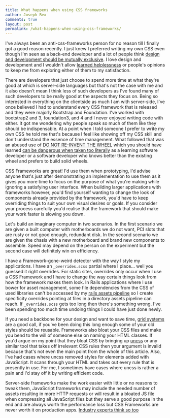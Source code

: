 ```yaml
---
title: What happens when using CSS frameworks
author: Joseph Rex
comments: true
layout: post
permalink: /what-happens-when-using-css-frameworks/
---
```

I've always been an anti-css-frameworks person for no reason till I finally got a good reason recently. I just knew I preferred writing my own CSS even though I'm seen as a back-end developer and a lot of people think [design and development should be mutually exclusive][1]. I love design and development and I wouldn't allow [learned helplessness][8] or people's opinions to keep me from exploring either of them to my satisfaction.
<!--more-->

There are developers that just choose to spend more time at what they're good at which is server-side languages but that's not the case with me and it also doesn't mean I think less of such developers as I've found many of such developers to be really good at the aspects they focus on. Being so interested in everything on the clientside as much I am with server-side, I've once believed I had to understand every CSS framework that is released and they were majorly Bootstrap and Foundation. I've worked with bootstrap2 and 3, foundation3, and 4 and I never enjoyed writing code with either. It got me wondering why people speak so much of them like they should be indispensable. At a point when I told someone I prefer to write my own CSS he told me that's because I feel like showing off my CSS skill and don't understand the essence of time management. What followed that was an abused use of [DO NOT RE-INVENT THE WHEEL][2] which you should have learned [can be dangerous when taken too literally][3] as a learning software developer or a software developer who knows better than the existing wheel and prefers to build solid wheels.

CSS Frameworks are great! I'd use them when prototyping, I'd advise anyone that's just after demonstrating an implementation to use them as it gives you more time to focus on the purpose of what you're making while ignoring a satisfying user interface. When building larger applications with frameworks however, you'd find yourself wanting to change the look of components already provided by the framework, you'd have to keep overriding things to suit your own visual desires or goals. If you consider your process carefully you'd realise that the framework that should make your work faster is slowing you down.

Let's build an imaginary computer in two scenarios. In the first scenario we are given a built computer with motherboards we do not want, PCI slots that are rusty or not good enough, redundant disk. In the second scenario we are given the chasis with a new motherboard and brand new components to assemble. Speed may depend on the person on the experiment but the second case will definitely win on efficiency.

I have a Framework-gone-weird detector with the way I style my applications. I have an `_overrides.scss` partial where I place... well you guessed it right overrides. For static sites, overrides only occur when I use a CSS Framework and I have to change the way certain things look from how the framework makes them look. In Rails applications where I use bower for asset management, some file dependencies from the CSS of used libraries can't be accessed by my [rails assets pipeline][4] so I create specificity overrides pointing at files in a directory assets pipeline can reach. If `_overrides.scss` gets too long then there's something wrong. I've been spending too much time undoing things I could have just done newly.

If you need a backbone for your design and want to save time, [grid systems][5] are a good call, if you've been doing this long enough some of your old styles should be reusable. Frameworks also bloat your CSS files and make you bend to the will of someone else on naming your HTML classes. If you'd argue on my point that they bloat CSS by bringing up [uncss][6] or any similar tool that takes off irrelevant CSS rules then your argument is invalid because that's not even the main point from the whole of this article. Also, I've had cases where uncss removed styles for elements added with JavaScript. It scans through your HTML and takes out every rule that is presently in use. For me, I sometimes have cases where uncss is rather a pain and I'd stay off it by writing efficient code.

Server-side frameworks make the work easier with little or no reasons to tweak them, JavaScript frameworks may include the needed number of assets resulting in more HTTP requests or will result in a bloated JS file when compressing all JavaScript files but they serve a good purpose in the end and are always worth the performance loss but CSS Frameworks are never worth it on production apps. [Industry experts think so too][7]

[1]: http://uxdiogenes.com/blog/on-being-a-designer-and-a-developer-not-quite-unicorn-rare
[2]: https://en.wikipedia.org/wiki/Reinventing_the_wheel
[3]: https://blog.codinghorror.com/dont-reinvent-the-wheel-unless-you-plan-on-learning-more-about-wheels/
[4]: http://guides.rubyonrails.org/asset_pipeline.html
[5]: http://www.thegridsystem.org/
[6]: http://bit.ly/uncss
[7]: https://psdtowp.net/best-responsive-css-frameworks.html#jeremy-keith
[8]: https://en.wikipedia.org/wiki/Learned_helplessness